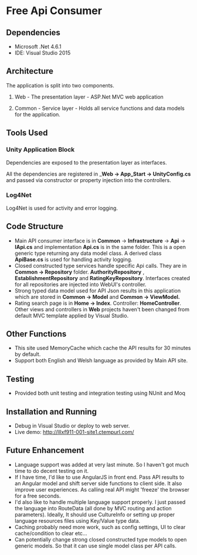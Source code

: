 # Free Api Consumer

## Dependencies

+ Microsoft .Net 4.6.1
+ IDE: Visual Studio 2015


## Architecture

The application is split into two components.

1. Web - The presentation layer - ASP.Net MVC web application

2. Common - Service layer - Holds all service functions and data models for the application.


## Tools Used

### Unity Application Block

Dependencies are exposed to the presentation layer as interfaces.

All the dependencies are registered in ___Web -> App_Start -> UnityConfig.cs__ and passed via constructor or property injection into the controllers.

### Log4Net
Log4Net is used for activity and error logging.

## Code Structure

+ Main API consumer interface is in __Common__ -> __Infrastructure__ -> __Api__ -> __IApi.cs__ and implementation __Api.cs__ is in the same folder. This is a open generic type returning any data model class. A derived class __ApiBase.cs__ is used for handling activity logging.
+ Closed constructed type services handle specific Api calls. They are in __Common -> Repository__ folder. __AuthorityRepository__ , __EstablishmentRepository__ and __RatingKeyRepository__. Interfaces created for all repositories are injected into WebUI's controller. 
+ Strong typed data model used for API Json results in this application which are stored in __Common -> Model__ and __Common -> ViewModel.__
+ Rating search page is in __Home -> Index__. Controller: __HomeController__. Other views and controllers in __Web__ projects haven't been changed from default MVC template applied by Visual Studio.

## Other Functions
+ This site used MemoryCache which cache the API results for 30 minutes by default. 
+ Support both English and Welsh language as provided by Main API site. 

## Testing
   
+ Provided both unit testing and integration testing using NUnit and Moq

## Installation and Running
+ Debug in Visual Studio or deploy to web server.
+ Live demo: http://lllxf911-001-site1.ctempurl.com/

## Future Enhancement

+ Language support was added at very last minute. So I haven't got much time to do decent testing on it. 
+ If I have time, I'd like to use AngularJS in front end. Pass API results to an Angular model and shift server side functions to client side. It also improve user experiences. As calling real API might 'freeze' the browser for a free seconds.
+ I'd also like to handle multiple language support properly. I just passed the language  into RouteData (all done by MVC routing and action parameters). Ideally, It should use CultureInfo or setting up proper language resources files using Key/Value type data. 
+ Caching probably need more work, such as config settings, UI to clear cache/condition to clear etc...
+ Can potentially change strong closed constructed type models to open generic models. So that it can use single model class per API calls. 